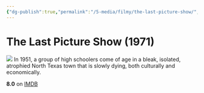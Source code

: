 ```yaml
---
{"dg-publish":true,"permalink":"/5-media/filmy/the-last-picture-show/","contentClasses":"movie","tags":["to-watch","фильм","#Drama","#Romance"],"created":"2024-01-20T01:39:04.971+03:00","updated":"2024-01-20T01:55:02.296+03:00"}
---
```


# The Last Picture Show (1971)
![](https://m.media-amazon.com/images/M/MV5BZTQ2ZjgzMTItMjk1Mi00NjdlLThmYzQtMDg1MDBmNzFhYmJlXkEyXkFqcGdeQXVyMjUzOTY1NTc@._V1_SX300.jpg)
In 1951, a group of high schoolers come of age in a bleak, isolated, atrophied North Texas town that is slowly dying, both culturally and economically.

**8.0** on [IMDB](https://www.imdb.com/title/tt0067328)
